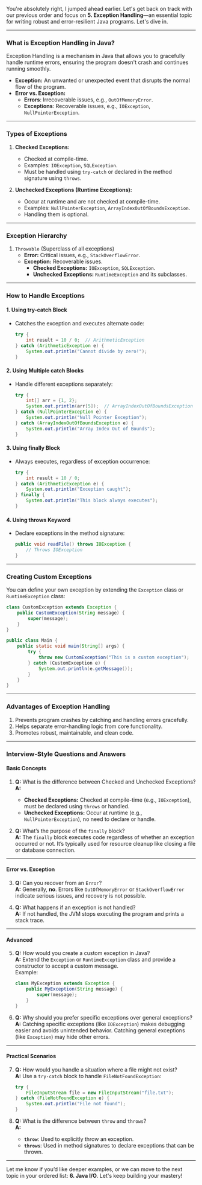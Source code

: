 You're absolutely right, I jumped ahead earlier. Let's get back on track with our previous order and focus on **5. Exception Handling**—an essential topic for writing robust and error-resilient Java programs. Let's dive in.

---

### **What is Exception Handling in Java?**
Exception Handling is a mechanism in Java that allows you to gracefully handle runtime errors, ensuring the program doesn't crash and continues running smoothly.

- **Exception:** An unwanted or unexpected event that disrupts the normal flow of the program.  
- **Error vs. Exception:**
  - **Errors**: Irrecoverable issues, e.g., `OutOfMemoryError`.  
  - **Exceptions**: Recoverable issues, e.g., `IOException`, `NullPointerException`.

---

### **Types of Exceptions**
1. **Checked Exceptions:**
   - Checked at compile-time.  
   - Examples: `IOException`, `SQLException`.  
   - Must be handled using `try-catch` or declared in the method signature using `throws`.

2. **Unchecked Exceptions (Runtime Exceptions):**
   - Occur at runtime and are not checked at compile-time.  
   - Examples: `NullPointerException`, `ArrayIndexOutOfBoundsException`.  
   - Handling them is optional.

---

### **Exception Hierarchy**
1. `Throwable` (Superclass of all exceptions)
   - **Error:** Critical issues, e.g., `StackOverflowError`.  
   - **Exception:** Recoverable issues.  
     - **Checked Exceptions:** `IOException`, `SQLException`.  
     - **Unchecked Exceptions:** `RuntimeException` and its subclasses.

---

### **How to Handle Exceptions**
#### **1. Using try-catch Block**
- Catches the exception and executes alternate code:
  ```java
  try {
      int result = 10 / 0;  // ArithmeticException
  } catch (ArithmeticException e) {
      System.out.println("Cannot divide by zero!");
  }
  ```

#### **2. Using Multiple catch Blocks**
- Handle different exceptions separately:
  ```java
  try {
      int[] arr = {1, 2};
      System.out.println(arr[5]);  // ArrayIndexOutOfBoundsException
  } catch (NullPointerException e) {
      System.out.println("Null Pointer Exception");
  } catch (ArrayIndexOutOfBoundsException e) {
      System.out.println("Array Index Out of Bounds");
  }
  ```

#### **3. Using finally Block**
- Always executes, regardless of exception occurrence:
  ```java
  try {
      int result = 10 / 0;
  } catch (ArithmeticException e) {
      System.out.println("Exception caught");
  } finally {
      System.out.println("This block always executes");
  }
  ```

#### **4. Using throws Keyword**
- Declare exceptions in the method signature:
  ```java
  public void readFile() throws IOException {
      // Throws IOException
  }
  ```

---

### **Creating Custom Exceptions**
You can define your own exception by extending the `Exception` class or `RuntimeException` class:
```java
class CustomException extends Exception {
    public CustomException(String message) {
        super(message);
    }
}

public class Main {
    public static void main(String[] args) {
        try {
            throw new CustomException("This is a custom exception");
        } catch (CustomException e) {
            System.out.println(e.getMessage());
        }
    }
}
```

---

### **Advantages of Exception Handling**
1. Prevents program crashes by catching and handling errors gracefully.  
2. Helps separate error-handling logic from core functionality.  
3. Promotes robust, maintainable, and clean code.

---

### **Interview-Style Questions and Answers**

#### **Basic Concepts**
1. **Q:** What is the difference between Checked and Unchecked Exceptions?  
   **A:**  
   - **Checked Exceptions:** Checked at compile-time (e.g., `IOException`), must be declared using `throws` or handled.  
   - **Unchecked Exceptions:** Occur at runtime (e.g., `NullPointerException`), no need to declare or handle.

2. **Q:** What’s the purpose of the `finally` block?  
   **A:** The `finally` block executes code regardless of whether an exception occurred or not. It’s typically used for resource cleanup like closing a file or database connection.

---

#### **Error vs. Exception**
3. **Q:** Can you recover from an `Error`?  
   **A:** Generally, **no**. Errors like `OutOfMemoryError` or `StackOverflowError` indicate serious issues, and recovery is not possible.

4. **Q:** What happens if an exception is not handled?  
   **A:** If not handled, the JVM stops executing the program and prints a stack trace.

---

#### **Advanced**
5. **Q:** How would you create a custom exception in Java?  
   **A:** Extend the `Exception` or `RuntimeException` class and provide a constructor to accept a custom message.  
   Example:
   ```java
   class MyException extends Exception {
       public MyException(String message) {
           super(message);
       }
   }
   ```

6. **Q:** Why should you prefer specific exceptions over general exceptions?  
   **A:** Catching specific exceptions (like `IOException`) makes debugging easier and avoids unintended behavior. Catching general exceptions (like `Exception`) may hide other errors.

---

#### **Practical Scenarios**
7. **Q:** How would you handle a situation where a file might not exist?  
   **A:** Use a `try-catch` block to handle `FileNotFoundException`:  
   ```java
   try {
       FileInputStream file = new FileInputStream("file.txt");
   } catch (FileNotFoundException e) {
       System.out.println("File not found");
   }
   ```

8. **Q:** What is the difference between `throw` and `throws`?  
   **A:**  
   - **`throw`**: Used to explicitly throw an exception.  
   - **`throws`**: Used in method signatures to declare exceptions that can be thrown.

---

Let me know if you’d like deeper examples, or we can move to the next topic in your ordered list: **6. Java I/O**. Let's keep building your mastery!